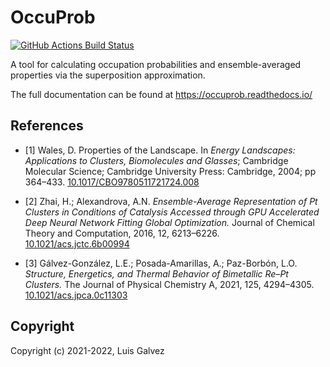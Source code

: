 OccuProb
==============================
[//]: # (Badges)
[![GitHub Actions Build Status](https://github.com/luis-galvez/occuprob/workflows/CI/badge.svg)](https://github.com/REPLACE_WITH_OWNER_ACCOUNT/occuprob/actions?query=workflow%3ACI)


A tool for calculating occupation probabilities and ensemble-averaged properties via the superposition approximation.

The full documentation can be found at https://occuprob.readthedocs.io/

## References
* [1] Wales, D.
Properties of the Landscape. In *Energy Landscapes: Applications to Clusters, Biomolecules and Glasses*;
Cambridge Molecular Science; Cambridge University Press: Cambridge, 2004; pp 364–433.
[10.1017/CBO9780511721724.008](https://doi.org/10.1017/CBO9780511721724.008)

* [2] Zhai, H.; Alexandrova, A.N.
*Ensemble-Average Representation of Pt Clusters in Conditions of Catalysis Accessed through GPU Accelerated Deep Neural Network Fitting Global Optimization.*
Journal of Chemical Theory and Computation, 2016, 12, 6213–6226.
[10.1021/acs.jctc.6b00994](https://doi.org/10.1021/acs.jctc.6b00994)

* [3] Gálvez-González, L.E.; Posada-Amarillas, A.; Paz-Borbón, L.O.
*Structure, Energetics, and Thermal Behavior of Bimetallic Re–Pt Clusters.*
The Journal of Physical Chemistry A, 2021, 125, 4294–4305.
[10.1021/acs.jpca.0c11303](https://doi.org/10.1021/acs.jpca.0c11303)


## Copyright

Copyright (c) 2021-2022, Luis Galvez
